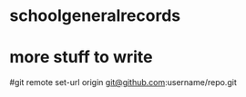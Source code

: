 # schoolgeneralrecords
# more stuff to write
#git remote set-url origin git@github.com:username/repo.git